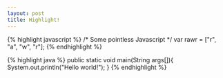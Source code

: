 ```yaml
---
layout: post
title: Highlight!
---
```


{% highlight javascript %}
/* Some pointless Javascript */ var rawr = ["r", "a", "w", "r"];
{% endhighlight %}

{% highlight java %}
public static void main(String args[]){
    System.out.println("Hello world!");
}
{% endhighlight %}